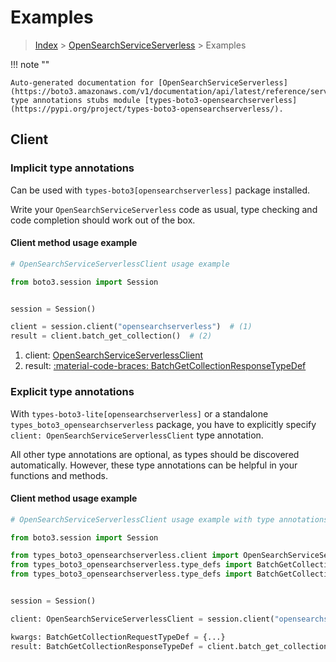 # Examples

> [Index](../README.md) > [OpenSearchServiceServerless](./README.md) > Examples

!!! note ""

    Auto-generated documentation for [OpenSearchServiceServerless](https://boto3.amazonaws.com/v1/documentation/api/latest/reference/services/opensearchserverless.html#opensearchserviceserverless)
    type annotations stubs module [types-boto3-opensearchserverless](https://pypi.org/project/types-boto3-opensearchserverless/).

## Client

### Implicit type annotations

Can be used with `types-boto3[opensearchserverless]` package installed.

Write your `OpenSearchServiceServerless` code as usual,
type checking and code completion should work out of the box.


#### Client method usage example

```python
# OpenSearchServiceServerlessClient usage example

from boto3.session import Session


session = Session()

client = session.client("opensearchserverless")  # (1)
result = client.batch_get_collection()  # (2)
```

1. client: [OpenSearchServiceServerlessClient](./client.md)
2. result: [:material-code-braces: BatchGetCollectionResponseTypeDef](./type_defs.md#batchgetcollectionresponsetypedef)






### Explicit type annotations

With `types-boto3-lite[opensearchserverless]`
or a standalone `types_boto3_opensearchserverless` package, you have to explicitly specify `client: OpenSearchServiceServerlessClient` type annotation.

All other type annotations are optional, as types should be discovered automatically.
However, these type annotations can be helpful in your functions and methods.


#### Client method usage example

```python
# OpenSearchServiceServerlessClient usage example with type annotations

from boto3.session import Session

from types_boto3_opensearchserverless.client import OpenSearchServiceServerlessClient
from types_boto3_opensearchserverless.type_defs import BatchGetCollectionResponseTypeDef
from types_boto3_opensearchserverless.type_defs import BatchGetCollectionRequestTypeDef


session = Session()

client: OpenSearchServiceServerlessClient = session.client("opensearchserverless")

kwargs: BatchGetCollectionRequestTypeDef = {...}
result: BatchGetCollectionResponseTypeDef = client.batch_get_collection(**kwargs)
```






